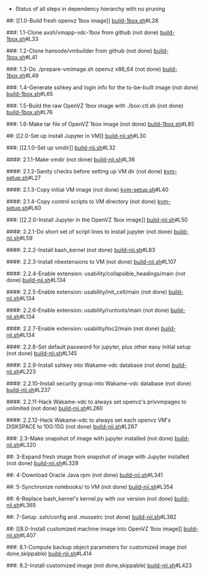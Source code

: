* Status of all steps in dependency hierarchy with no pruning

 ##: [[1.0-Build fresh openvz 1box image]]
[build-1box.sh](./ind-steps/build-1box/build-1box.sh)#L28

 ###: 1.1-Clone axsh/vmapp-vdc-1box from github (not done)
[build-1box.sh](./ind-steps/build-1box/build-1box.sh)#L33

 ###: 1.2-Clone hansode/vmbuilder from github (not done)
[build-1box.sh](./ind-steps/build-1box/build-1box.sh)#L41

 ###: 1.3-Do ./prepare-vmimage.sh openvz x86_64 (not done)
[build-1box.sh](./ind-steps/build-1box/build-1box.sh)#L49

 ###: 1.4-Generate sshkey and login info for the to-be-built image (not done)
[build-1box.sh](./ind-steps/build-1box/build-1box.sh)#L65

 ###: 1.5-Build the raw OpenVZ 1box image with ./box-ctl.sh (not done)
[build-1box.sh](./ind-steps/build-1box/build-1box.sh)#L76

 ###: 1.6-Make tar file of OpenVZ 1box image (not done)
[build-1box.sh](./ind-steps/build-1box/build-1box.sh)#L85

 ##: [[2.0-Set up install Jupyter in VM]]
[build-nii.sh](./build-nii.sh)#L30

 ###: [[2.1.0-Set up vmdir]]
[build-nii.sh](./build-nii.sh)#L32

 ####: 2.1.1-Make vmdir (not done)
[build-nii.sh](./build-nii.sh)#L36

 ####: 2.1.2-Sanity checks before setting up VM dir (not done)
[kvm-setup.sh](./ind-steps/kvmsteps/kvm-setup.sh)#L27

 ####: 2.1.3-Copy initial VM image (not done)
[kvm-setup.sh](./ind-steps/kvmsteps/kvm-setup.sh)#L40

 ####: 2.1.4-Copy control scripts to VM directory (not done)
[kvm-setup.sh](./ind-steps/kvmsteps/kvm-setup.sh)#L60

 ###: [[2.2.0-Install Jupyter in the OpenVZ 1box image]]
[build-nii.sh](./build-nii.sh)#L50

 ####: 2.2.1-Do short set of script lines to install jupyter (not done)
[build-nii.sh](./build-nii.sh)#L59

 ####: 2.2.2-Install bash_kernel (not done)
[build-nii.sh](./build-nii.sh)#L83

 ####: 2.2.3-Install nbextensions to VM (not done)
[build-nii.sh](./build-nii.sh)#L107

 ####: 2.2.4-Enable extension: usability/collapsible_headings/main (not done)
[build-nii.sh](./build-nii.sh)#L134

 ####: 2.2.5-Enable extension: usability/init_cell/main (not done)
[build-nii.sh](./build-nii.sh)#L134

 ####: 2.2.6-Enable extension: usability/runtools/main (not done)
[build-nii.sh](./build-nii.sh)#L134

 ####: 2.2.7-Enable extension: usability/toc2/main (not done)
[build-nii.sh](./build-nii.sh)#L134

 ####: 2.2.8-Set default password for jupyter, plus other easy initial setup (not done)
[build-nii.sh](./build-nii.sh)#L145

 ####: 2.2.9-Install sshkey into Wakame-vdc database (not done)
[build-nii.sh](./build-nii.sh)#L223

 ####: 2.2.10-Install security group into Wakame-vdc database (not done)
[build-nii.sh](./build-nii.sh)#L237

 ####: 2.2.11-Hack Wakame-vdc to always set openvz's privvmpages to unlimited (not done)
[build-nii.sh](./build-nii.sh)#L260

 ####: 2.2.12-Hack Wakame-vdc to always set each openvz VM's DISKSPACE to 10G:15G (not done)
[build-nii.sh](./build-nii.sh)#L287

 ###: 2.3-Make snapshot of image with jupyter installed (not done)
[build-nii.sh](./build-nii.sh)#L320

 ##: 3-Expand fresh image from snapshot of image with Jupyter installed (not done)
[build-nii.sh](./build-nii.sh)#L329

 ##: 4-Download Oracle Java rpm (not done)
[build-nii.sh](./build-nii.sh)#L341

 ##: 5-Synchronize notebooks/ to VM (not done)
[build-nii.sh](./build-nii.sh)#L354

 ##: 6-Replace bash_kernel's kernel.py with our version (not done)
[build-nii.sh](./build-nii.sh)#L365

 ##: 7-Setup .ssh/config and .musselrc (not done)
[build-nii.sh](./build-nii.sh)#L382

 ##: [[8.0-Install customized machine image into OpenVZ 1box image]]
[build-nii.sh](./build-nii.sh)#L407

 ###: 8.1-Compute backup object parameters for customized image (not done,skippable)
[build-nii.sh](./build-nii.sh)#L414

 ###: 8.2-Install customized image (not done,skippable)
[build-nii.sh](./build-nii.sh)#L423

